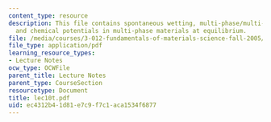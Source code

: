 ```yaml
---
content_type: resource
description: This file contains spontaneous wetting, multi-phase/multi-component systems
  and chemical potentials in multi-phase materials at equilibrium.
file: /media/courses/3-012-fundamentals-of-materials-science-fall-2005/ec4312b41d81e7c9f7c1aca1534f6877_lec10t.pdf
file_type: application/pdf
learning_resource_types:
- Lecture Notes
ocw_type: OCWFile
parent_title: Lecture Notes
parent_type: CourseSection
resourcetype: Document
title: lec10t.pdf
uid: ec4312b4-1d81-e7c9-f7c1-aca1534f6877
---
```

